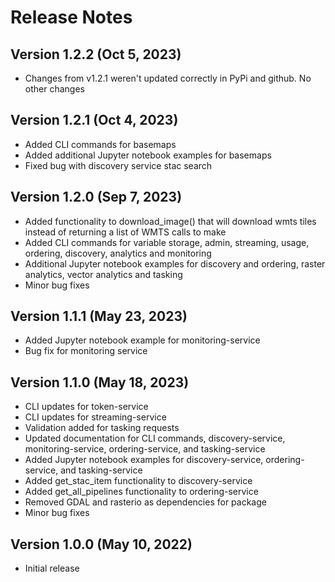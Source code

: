 # Release Notes

## Version 1.2.2 (Oct 5, 2023)
* Changes from v1.2.1 weren't updated correctly in PyPi and github. No other changes

## Version 1.2.1 (Oct 4, 2023)
* Added CLI commands for basemaps
* Added additional Jupyter notebook examples for basemaps
* Fixed bug with discovery service stac search

## Version 1.2.0 (Sep 7, 2023)
* Added functionality to download_image() that will download wmts tiles instead of returning a list of WMTS calls to make
* Added CLI commands for variable storage, admin, streaming, usage, ordering, discovery, analytics and monitoring
* Additional Jupyter notebook examples for discovery and ordering, raster analytics, vector analytics and tasking
* Minor bug fixes

## Version 1.1.1 (May 23, 2023)

* Added Jupyter notebook example for monitoring-service
* Bug fix for monitoring service

## Version 1.1.0 (May 18, 2023)

* CLI updates for token-service
* CLI updates for streaming-service
* Validation added for tasking requests
* Updated documentation for CLI commands, discovery-service, monitoring-service, ordering-service, and tasking-service
* Added Jupyter notebook examples for discovery-service, ordering-service, and tasking-service
* Added get_stac_item functionality to discovery-service
* Added get_all_pipelines functionality to ordering-service
* Removed GDAL and rasterio as dependencies for package
* Minor bug fixes

## Version 1.0.0 (May 10, 2022)

* Initial release
